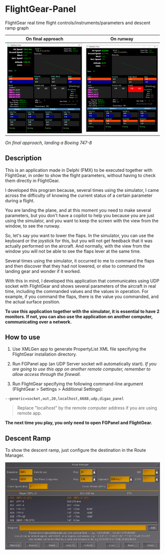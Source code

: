 # FlightGear-Panel
FlightGear real time flight controls/instruments/parameters and descent ramp graph

On final approach               | On runway
:------------------------------:|:------------------------------:
 ![](Images/panel_preview1.png) | ![](Images/panel_preview2.png)

*On final approach, landing a Boeing 747-8*

## Description

This is an application made in Delphi (FMX) to be executed together with FlightGear, in order to show the flight parameters, without having to check them directly in FlightGear.

I developed this program because, several times using the simulator, I came across the difficulty of knowing the current status of a certain parameter during a flight.

You are landing the plane, and at this moment you need to make several parameters, but you don't have a copilot to help you because you are just using the simulator, and you want to keep the screen with the view from the window, to see the runway.

So, let's say you want to lower the flaps. In the simulator, you can use the keyboard or the joystick for this, but you will not get feedback that it was actually performed on the aircraft. And normally, with the view from the window you will not be able to see the flaps lever at the same time.

Several times using the simulator, it occurred to me to command the flaps and then discover that they had not lowered, or else to command the landing gear and wonder if it worked.

With this in mind, I developed this application that communicates using UDP socket with FlightGear and shows several parameters of the aircraft in real time, including the commanded values ​​and the values ​​in operation. For example, if you command the flaps, there is the value you commanded, and the actual surface position.

**To use this application together with the simulator, it is essential to have 2 monitors. If not, you can also use the application on another computer, communicating over a network.**

## How to use

1. Use XMLGen app to generate PropertyList XML file specifying the FlightGear installation directory.

2. Run FGPanel app (an UDP Server socket will automatically start).
   *If you are going to use this app on another remote computer, remember to allow access through the firewall.*
   
3. Run FlightGear specifying the following command-line argument (FlightGear > Settings > Additional Settings):
```
--generic=socket,out,20,localhost,6688,udp,digao_panel
```

> Replace "localhost" by the remote computer address if you are using remote app.

**The next time you play, you only need to open FGPanel and FlightGear.**

## Descent Ramp

To show the descent ramp, just configure the destination in the Route Manager.

![Route Manager](Images/route_manager.png)

